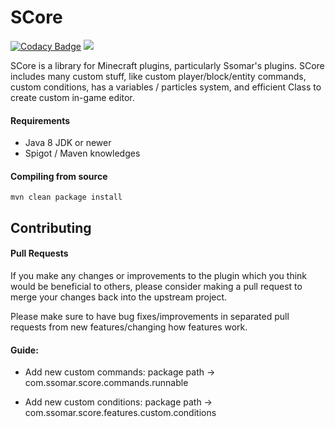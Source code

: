# SCore

[![Codacy Badge](https://api.codacy.com/project/badge/Grade/7dfab7ca1a8e478e91098bd3a5f9d217)](https://app.codacy.com/gh/Ssomar-Developement/SCore?utm_source=github.com&utm_medium=referral&utm_content=Ssomar-Developement/SCore&utm_campaign=Badge_Grade_Settings)
[![](https://jitpack.io/v/Ssomar-Developement/SCore.svg)](https://jitpack.io/#Ssomar-Developement/SCore)



SCore is a library for Minecraft plugins, particularly Ssomar's plugins. SCore includes many custom stuff, like custom  player/block/entity commands, custom conditions, has a variables / particles system, and efficient Class to create custom in-game editor.

#### Requirements
* Java 8 JDK or newer
* Spigot / Maven knowledges

#### Compiling from source
```mvn clean package install```

## Contributing
#### Pull Requests
If you make any changes or improvements to the plugin which you think would be beneficial to others, please consider making a pull request to merge your changes back into the upstream project.

Please make sure to have bug fixes/improvements in separated pull requests from new features/changing how features work.

#### Guide:
- Add new custom commands: 
    package path -> com.ssomar.score.commands.runnable
    
- Add new custom conditions: 
    package path -> com.ssomar.score.features.custom.conditions
